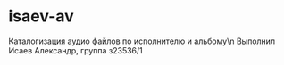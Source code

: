 # isaev-av
Каталогизация аудио файлов по исполнителю и альбому\n
Выполнил Исаев Александр, группа з23536/1

